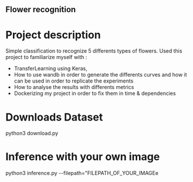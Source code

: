 ## Flower recognition




# Project description
Simple classification to recognize 5 differents types of flowers. Used this project to familiarize myself with :
  - TransferLearning using Keras, 
  - How to use wandb in order to generate the differents curves and how it can be used in order to replicate the experiments
  - How to analyse the results with differents metrics
  - Dockerizing my project in order to fix them in time & dependencies




# Downloads Dataset
python3 download.py


# Inference with your own image

python3 inference.py --filepath="FILEPATH_OF_YOUR_IMAGEe
